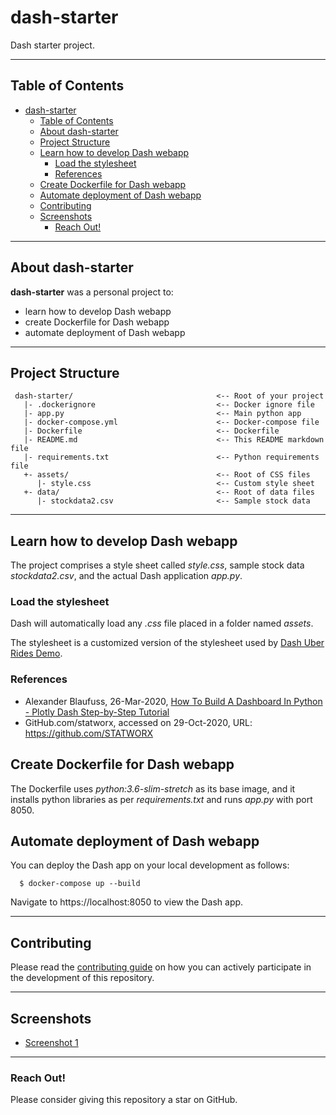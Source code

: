 # dash-starter

Dash starter project.

---
## Table of Contents
- [dash-starter](#dash-starter)
  - [Table of Contents](#table-of-contents)
  - [About dash-starter](#about-dash-starter)
  - [Project Structure](#project-structure)
  - [Learn how to develop Dash webapp](#learn-how-to-develop-dash-webapp)
    - [Load the stylesheet](#load-the-stylesheet)
    - [References](#references)
  - [Create Dockerfile for Dash webapp](#create-dockerfile-for-dash-webapp)
  - [Automate deployment of Dash webapp](#automate-deployment-of-dash-webapp)
  - [Contributing](#contributing)
  - [Screenshots](#screenshots)
    - [Reach Out!](#reach-out)

---
## About dash-starter
**dash-starter** was a personal project to:
- learn how to develop Dash webapp
- create Dockerfile for Dash webapp
- automate deployment of Dash webapp

---
## Project Structure
     dash-starter/                                <-- Root of your project
       |- .dockerignore                           <-- Docker ignore file
       |- app.py                                  <-- Main python app
       |- docker-compose.yml                      <-- Docker-compose file
       |- Dockerfile                              <-- Dockerfile
       |- README.md                               <-- This README markdown file
       |- requirements.txt                        <-- Python requirements file
       +- assets/                                 <-- Root of CSS files
          |- style.css                            <-- Custom style sheet
       +- data/                                   <-- Root of data files
          |- stockdata2.csv                       <-- Sample stock data

---
## Learn how to develop Dash webapp

The project comprises a style sheet called *style.css*, sample stock data *stockdata2.csv*, and the actual Dash application *app.py*.

### Load the stylesheet

Dash will automatically load any *.css* file placed in a folder named *assets*.

The stylesheet is a customized version of the stylesheet used by [Dash Uber Rides Demo](https://github.com/plotly/dash-sample-apps/tree/master/apps/dash-uber-rides-demo).


### References
- Alexander Blaufuss, 26-Mar-2020, [How To Build A Dashboard In Python - Plotly Dash Step-by-Step Tutorial](https://www.statworx.com/de/blog/how-to-build-a-dashboard-in-python-plotly-dash-step-by-step-tutorial)
- GitHub.com/statworx, accessed on 29-Oct-2020, URL: https://github.com/STATWORX

## Create Dockerfile for Dash webapp

The Dockerfile uses *python:3.6-slim-stretch* as its base image, and it installs python libraries as per *requirements.txt* and runs *app.py* with port 8050.

## Automate deployment of Dash webapp

You can deploy the Dash app on your local development as follows:

```
  $ docker-compose up --build
```

Navigate to https://localhost:8050 to view the Dash app.

---
## Contributing

Please read the [contributing guide](https://github.com/dennislwm/pydocker-cli/blob/master/CONTRIBUTING.md) on how you can actively participate in the development of this repository.

---
## Screenshots

- [Screenshot 1](https://snipboard.io/z2g35x.jpg)

---
### Reach Out!

Please consider giving this repository a star on GitHub.
